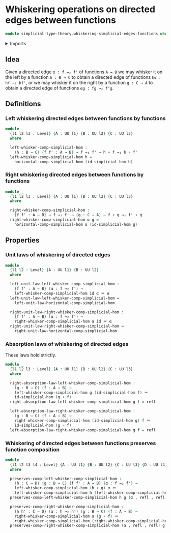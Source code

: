 # Whiskering operations on directed edges between functions

```agda
module simplicial-type-theory.whiskering-simplicial-edges-functions where
```

<details><summary>Imports</summary>

```agda
open import asimplicial-type-theory.horizontal-composition-directed-edges-functions

open import foundation.action-on-identifications-functions
open import foundation.cartesian-product-types
open import foundation.dependent-pair-types
open import foundation.equality-cartesian-product-types
open import foundation.equality-dependent-pair-types
open import foundation.equivalences
open import foundation.function-extensionality
open import foundation.function-types
open import foundation.functoriality-cartesian-product-types
open import foundation.functoriality-dependent-pair-types
open import foundation.homotopies
open import foundation.identity-types
open import foundation.retractions
open import foundation.sections
open import foundation.type-arithmetic-dependent-function-types
open import foundation.type-theoretic-principle-of-choice
open import foundation.universe-levels

open import orthogonal-factorization-systems.extensions-of-maps

open import simplicial-type-theory.directed-edges
open import simplicial-type-theory.directed-interval-type
open import simplicial-type-theory.horizontal-composition-simplicial-arrows-functions
open import simplicial-type-theory.simplicial-arrows
```

</details>

## Idea

Given a directed edge `α : f →₂ f'` of functions `A → B` we may whisker it on
the left by a function `h : B → C` to obtain a directed edge of functions
`hα : hf →₂ hf'`, or we may whisker it on the right by a function `g : C → A` to
obtain a directed edge of functions `αg : fg →₂ f'g`.

## Definitions

### Left whiskering directed edges between functions by functions

```agda
module _
  {l1 l2 l3 : Level} {A : UU l1} {B : UU l2} {C : UU l3}
  where

  left-whisker-comp-simplicial-hom :
    (h : B → C) {f f' : A → B} → f →₂ f' → h ∘ f →₂ h ∘ f'
  left-whisker-comp-simplicial-hom h =
    horizontal-comp-simplicial-hom (id-simplicial-hom h)
```

### Right whiskering directed edges between functions by functions

```agda
module _
  {l1 l2 l3 : Level} {A : UU l1} {B : UU l2} {C : UU l3}
  where

  right-whisker-comp-simplicial-hom :
    {f f' : A → B} → f →₂ f' → (g : C → A) → f ∘ g →₂ f' ∘ g
  right-whisker-comp-simplicial-hom α g =
    horizontal-comp-simplicial-hom α (id-simplicial-hom g)
```

## Properties

### Unit laws of whiskering of directed edges

```agda
module _
  {l1 l2 : Level} {A : UU l1} {B : UU l2}
  where

  left-unit-law-left-whisker-comp-simplicial-hom :
    {f f' : A → B} (α : f →₂ f') →
    left-whisker-comp-simplicial-hom id α ＝ α
  left-unit-law-left-whisker-comp-simplicial-hom =
    left-unit-law-horizontal-comp-simplicial-hom

  right-unit-law-right-whisker-comp-simplicial-hom :
    {f f' : A → B} (α : f →₂ f') →
    right-whisker-comp-simplicial-hom α id ＝ α
  right-unit-law-right-whisker-comp-simplicial-hom =
    right-unit-law-horizontal-comp-simplicial-hom
```

### Absorption laws of whiskering of directed edges

These laws hold strictly.

```agda
module _
  {l1 l2 l3 : Level} {A : UU l1} {B : UU l2} {C : UU l3}
  where

  right-absorption-law-left-whisker-comp-simplicial-hom :
    (g : B → C) (f : A → B) →
    left-whisker-comp-simplicial-hom g (id-simplicial-hom f) ＝
    id-simplicial-hom (g ∘ f)
  right-absorption-law-left-whisker-comp-simplicial-hom g f = refl

  left-absorption-law-right-whisker-comp-simplicial-hom :
    (g : B → C) (f : A → B) →
    right-whisker-comp-simplicial-hom (id-simplicial-hom g) f ＝
    id-simplicial-hom (g ∘ f)
  left-absorption-law-right-whisker-comp-simplicial-hom g f = refl
```

### Whiskering of directed edges between functions preserves function composition

```agda
module _
  {l1 l2 l3 l4 : Level} {A : UU l1} {B : UU l2} {C : UU l3} {D : UU l4}
  where

  preserves-comp-left-whisker-comp-simplicial-hom :
    (h : C → D) (g : B → C) {f f' : A → B} (α : f →₂ f') →
    left-whisker-comp-simplicial-hom (h ∘ g) α ＝
    left-whisker-comp-simplicial-hom h (left-whisker-comp-simplicial-hom g α)
  preserves-comp-left-whisker-comp-simplicial-hom h g (α , refl , refl) = refl

  preserves-comp-right-whisker-comp-simplicial-hom :
    {h h' : C → D} (α : h →₂ h') (g : B → C) (f : A → B) →
    right-whisker-comp-simplicial-hom α (g ∘ f) ＝
    right-whisker-comp-simplicial-hom (right-whisker-comp-simplicial-hom α g) f
  preserves-comp-right-whisker-comp-simplicial-hom (α , refl , refl) g f = refl
```
